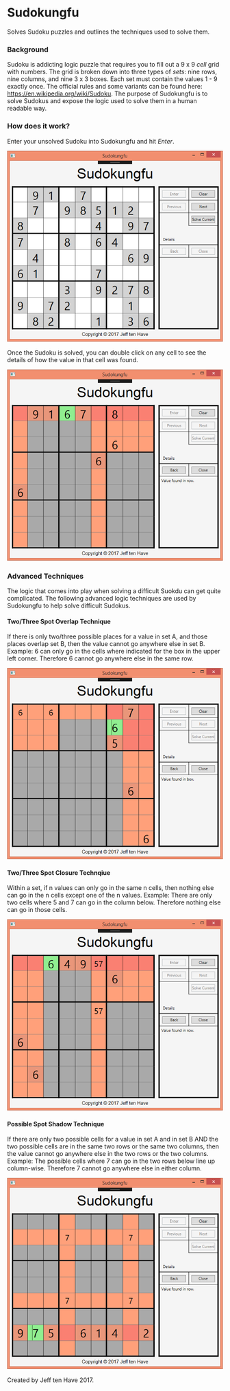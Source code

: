 # Sudokungfu
Solves Sudoku puzzles and outlines the techniques used to solve them.

### Background
Sudoku is addicting logic puzzle that requires you to fill out a 9 x 9 *cell* grid with numbers. The grid is broken down into three types of *sets*: nine rows, nine columns, and nine 3 x 3 boxes. Each set must contain the values 1 - 9 exactly once. The official rules and some variants can be found here: https://en.wikipedia.org/wiki/Sudoku. The purpose of Sudokungfu is to solve Sudokus and expose the logic used to solve them in a human readable way.

### How does it work?
Enter your unsolved Sudoku into Sudokungfu and hit *Enter*. 

![alt text](https://github.com/jtenhave/Sudokungfu/blob/master/images/Solved.png "Solved")

Once the Sudoku is solved, you can double click on any cell to see the details of how the value in that cell was found.

![alt text](https://github.com/jtenhave/Sudokungfu/blob/master/images/Details.png "Details")

### Advanced Techniques
The logic that comes into play when solving a difficult Suokdu can get quite complicated. The following advanced logic techniques are used by Sudokungfu to help solve difficult Sudokus.

#### Two/Three Spot Overlap Technique
If there is only two/three possible places for a value in set A, and those places overlap set B, then the value cannot go anywhere else in set B. Example: 6 can only go in the cells where indicated for the box in the upper left corner. Therefore 6 cannot go anywhere else in the same row.

![alt text](https://github.com/jtenhave/Sudokungfu/blob/master/images/Overlap.png "Overlap")

#### Two/Three Spot Closure Technqiue
Within a set, if n values can only go in the same n cells, then nothing else can go in the n cells except one of the n values. Example: There are only two cells where 5 and 7 can go in the column below. Therefore nothing else can go in those cells.

![alt text](https://github.com/jtenhave/Sudokungfu/blob/master/images/Closure.png "Closure")

#### Possible Spot Shadow Technique
If there are only two possible cells for a value in set A and in set B AND the two possible cells are in the same two rows or the same two columns, then the value cannot go anywhere else in the two rows or the two columns. Example: The possible cells where 7 can go in the two rows below line up column-wise. Therefore 7 cannot go anywhere else in either column.

![alt text](https://github.com/jtenhave/Sudokungfu/blob/master/images/Shadow.png "Shadow")


Created by Jeff ten Have 2017.
